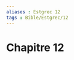 ```yaml
---
aliases : Estgrec 12
tags : Bible/Estgrec/12
---
```


# Chapitre 12

###### 

###### 

###### 

###### 

###### 

###### 

